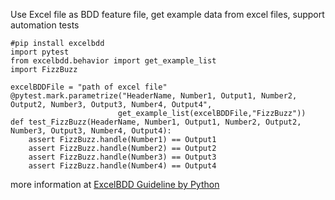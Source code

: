 Use Excel file as BDD feature file, get example data from excel files, support automation tests

```
#pip install excelbdd
import pytest
from excelbdd.behavior import get_example_list
import FizzBuzz

excelBDDFile = "path of excel file" 
@pytest.mark.parametrize("HeaderName, Number1, Output1, Number2, Output2, Number3, Output3, Number4, Output4",
                        get_example_list(excelBDDFile,"FizzBuzz"))
def test_FizzBuzz(HeaderName, Number1, Output1, Number2, Output2, Number3, Output3, Number4, Output4):
    assert FizzBuzz.handle(Number1) == Output1
    assert FizzBuzz.handle(Number2) == Output2
    assert FizzBuzz.handle(Number3) == Output3
    assert FizzBuzz.handle(Number4) == Output4
```    

more information at [ExcelBDD Guideline by Python](https://dev.azure.com/simplopen/ExcelBDD/_wiki/wikis/ExcelBDD.wiki/80/ExcelBDD-Guideline-by-Python)